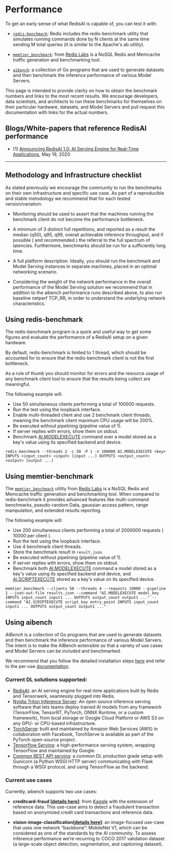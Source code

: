 # Performance

To get an early sense of what RedisAI is capable of, you can test it with:
- [`redis-benchmark`](https://redis.io/topics/benchmarks): Redis includes the redis-benchmark utility that simulates running commands done by N clients at the same time sending M total queries (it is similar to the Apache's ab utility).

- [`memtier_benchmark`](https://github.com/RedisLabs/memtier_benchmark): from [Redis Labs](https://redislabs.com/) is a NoSQL Redis and Memcache traffic generation and benchmarking tool.

-  [`aibench`](https://github.com/RedisAI/aibench):  a collection of Go programs that are used to generate datasets and then benchmark the inference performance of various Model Servers.


This page is intended to provide clarity on how to obtain the benchmark numbers and links to the most recent results. We encourage developers, data scientists, and architects to run these benchmarks for themselves on their particular hardware, datasets, and Model Servers and pull request this documentation with links for the actual numbers.

## Blogs/White-papers that reference RedisAI performance

- [1] [Announcing RedisAI 1.0: AI Serving Engine for Real-Time Applications](https://redislabs.com/blog/redisai-ai-serving-engine-for-real-time-applications/), May 19, 2020


---------------------------------------

## Methodology and Infrastructure checklist
As stated previously we encourage the community to run the benchmarks on their own infrastructure and specific use case. As part of a reproducible and stable metodology we recommend that for each tested version/variation:

- Monitoring should be used to assert that the machines running the benchmark client do not become the performance bottleneck.

- A minimum of 3 distinct full repetitions, and reported as a result the median (q50), q95, q99, overall achievable inference throughput, and if possible ( and recommended ) the referral to the full spectrum of latencies. Furthermore, benchmarks should be run for a sufficiently long time.

- A full platform description. Ideally, you should run the benchmark and Model Serving instances in separate machines, placed in an optimal networking scenario.

- Considering the weight of the network performance in the overall performance of the Model Serving solution we recommend that in addition to the aibench performance runs described above, to also run baseline netperf TCP_RR, in order to understand the underlying network characteristics.

## Using redis-benchmark

The redis-benchmark program is a quick and useful way to get some figures and evaluate the performance of a RedisAI setup on a given hardware.

By default, redis-benchmark is limited to 1 thread, which should be accounted for to ensure that the redis-benchmark client is not the first bottleneck.

As a rule of thumb you should monitor for errors and the resource usage of any benchmark client tool to ensure that the results being collect are meaningful.

The following example will:
- Use 50 simultaneous clients performing a total of 100000 requests.
- Run the test using the loopback interface.
- Enable multi-threaded client and use 2 benchmark client threads, meaning the benchmark client maximum CPU usage will be 200%.
- Be executed without pipelining (pipeline value of 1).
- If server replies with errors, show them on stdout.
- Benchmark [AI.MODELEXECUTE](https://oss.redislabs.com/redisai/commands/#aimodelexecute) command over a model stored as a key's value using its specified backend and device.

```
redis-benchmark --threads 2 -c 50 -P 1 -n 100000 AI.MODELEXECUTE <key> INPUTS <input_count> <input> [input ...] OUTPUTS <output_count> <output> [output ...]
```

## Using memtier-benchmark

The [`memtier_benchmark`](https://github.com/RedisLabs/memtier_benchmark) utility from [Redis Labs](https://redislabs.com/) is a NoSQL Redis and Memcache traffic generation and benchmarking tool. When compared to redis-benchmark it provides advanced features like multi-command benchmarks, pseudo-random Data, gaussian access pattern, range manipulation, and extended results reporting.

The following example will:
- Use 200 simultaneous clients performing a total of 2000000 requests ( 10000 per client ).
- Run the test using the loopback interface.
- Use 4 benchmark client threads.
- Store the benchmark result in `result.json`.
- Be executed without pipelining (pipeline value of 1).
- If server replies with errors, show them on stdout.
- Benchmark both [AI.MODELEXECUTE](https://oss.redislabs.com/redisai/commands/#aimodelexecute) command a model stored as a key's value using its specified backend and device, and [AI.SCRIPTEXECUTE](https://oss.redislabs.com/redisai/commands/#aiscriptexecute) stored as a key's value on its specified device.

```
memtier_benchmark --clients 50 --threads 4 --requests 10000 --pipeline 1 --json-out-file results.json --command "AI.MODELEXECUTE model_key INPUTS input_count input1 ... OUTPUTS output_count output1 ..." --command "AI.SCRIPTEXECUTE script_key entry_point INPUTS input_count input1 ... OUTPUTS output_count output1 ..."
```

## Using aibench

_AIBench_ is a collection of Go programs that are used to generate datasets and then benchmark the inference performance of various Model Servers. The intent is to make the AIBench extensible so that a variety of use cases and Model Servers can be included and benchmarked.


We recommend that you follow the detailed installation steps [here](https://github.com/RedisAI/aibench#installation) and refer to the per-use [documentation](https://github.com/RedisAI/aibench#current-use-cases).

###  Current DL solutions supported:

- [RedisAI](https://redisai.io): an AI serving engine for real-time applications built by Redis and Tensorwerk, seamlessly plugged into ​Redis.
- [Nvidia Triton Inference Server](https://docs.nvidia.com/deeplearning/triton-inference-server): An open source inference serving software that lets teams deploy trained AI models from any framework (TensorFlow, TensorRT, PyTorch, ONNX Runtime, or a custom framework), from local storage or Google Cloud Platform or AWS S3 on any GPU- or CPU-based infrastructure.
- [TorchServe](https://pytorch.org/serve/): built and maintained by Amazon Web Services (AWS) in collaboration with Facebook, TorchServe is available as part of the PyTorch open-source project.
- [Tensorflow Serving](https://www.tensorflow.org/tfx/guide/serving): a high-performance serving system, wrapping TensorFlow and maintained by Google.
- [Common REST API serving](https://redisai.io): a common DL production grade setup with Gunicorn (a Python WSGI HTTP server) communicating with Flask through a WSGI protocol, and using TensorFlow as the backend.

### Current use cases

Currently, aibench supports two use cases:
- **creditcard-fraud [[details here](https://github.com/RedisAI/aibench/blob/master/docs/creditcard-fraud-benchmark/description.md)]**: from [Kaggle](https://www.kaggle.com/mlg-ulb/creditcardfraud) with the extension of reference data. This use-case aims to detect a fraudulent transaction based on anonymized credit card transactions and reference data.


- **vision-image-classification[[details here](dhttps://github.com/RedisAI/aibench/blob/master/ocs/vision-image-classification-benchmark/description.md)]**: an image-focused use-case that uses one network “backbone”: MobileNet V1, which can be considered as one of the standards by the AI community. To assess inference performance we’re recurring to COCO 2017 validation dataset (a large-scale object detection, segmentation, and captioning dataset).

